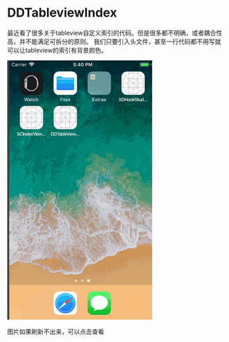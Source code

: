 # DDTableviewIndex
最近看了很多关于tableview自定义索引的代码。但是很多都不明确，或者耦合性高，并不能满足可拆分的原则。
我们只要引入头文件，甚至一行代码都不用写就可以让tableview的索引有背景颜色。

![show image](http://github.com/MrXuxxx/DDTableviewIndex/raw/master/images_folder/UITableviewIndexDemo.gif)

图片如果刷新不出来，可以点击查看
